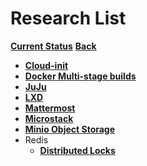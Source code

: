 # Research List

**[Current Status](../development/status/weekly/current_status.md)**
**[Back](../README.md)**

- **[Cloud-init](./m_z/multipass/cloud-init.md)**
- **[Docker Multi-stage builds](./a_l/docker/multi_stage_builds.md)**
- **[JuJu](./a_l/juju/juju.md)**
- **[LXD](./a_l/lxd/lxd.md)**
- **[Mattermost](./m_z/mattermost/mattermost.md)**
- **[Microstack](./m_z/microstack/NEXT_microstack.md)**
- **[Minio Object Storage](./research/m_z/minio/minio.md)**
- Redis
  - **[Distributed Locks](./m_z/redis/mutex/distributed_locks.md)**
